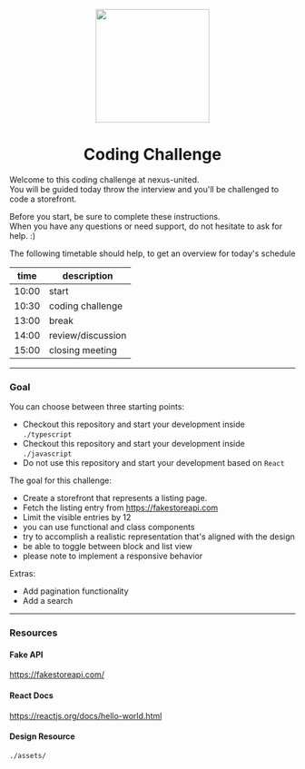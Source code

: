 <p align="center"><img src="https://octodex.github.com/images/dojocat.jpg" width="200"></p>

<h1 align="center">Coding Challenge</h1>

Welcome to this coding challenge at nexus-united.<br />
You will be guided today throw the interview and you'll be challenged to code a storefront.

Before you start, be sure to complete these instructions.<br />
When you have any questions or need support, do not hesitate to ask for help. :)

The following timetable should help, to get an overview for today's schedule

|time|description|
|---|---|
|10:00|start|
|10:30|coding challenge|
|13:00|break|
|14:00|review/discussion|
|15:00|closing meeting|

---

### Goal

You can choose between three starting points:
- Checkout this repository and start your development inside `./typescript`
- Checkout this repository and start your development inside `./javascript`
- Do not use this repository and start your development based on `React`

The goal for this challenge:
- Create a storefront that represents a listing page.
- Fetch the listing entry from https://fakestoreapi.com
- Limit the visible entries by 12
- you can use functional and class components
- try to accomplish a realistic representation that's aligned with the design
- be able to toggle between block and list view
- please note to implement a responsive behavior

Extras:
- Add pagination functionality
- Add a search 

---

### Resources

#### Fake API
https://fakestoreapi.com/

#### React Docs
https://reactjs.org/docs/hello-world.html

#### Design Resource
`./assets/`
